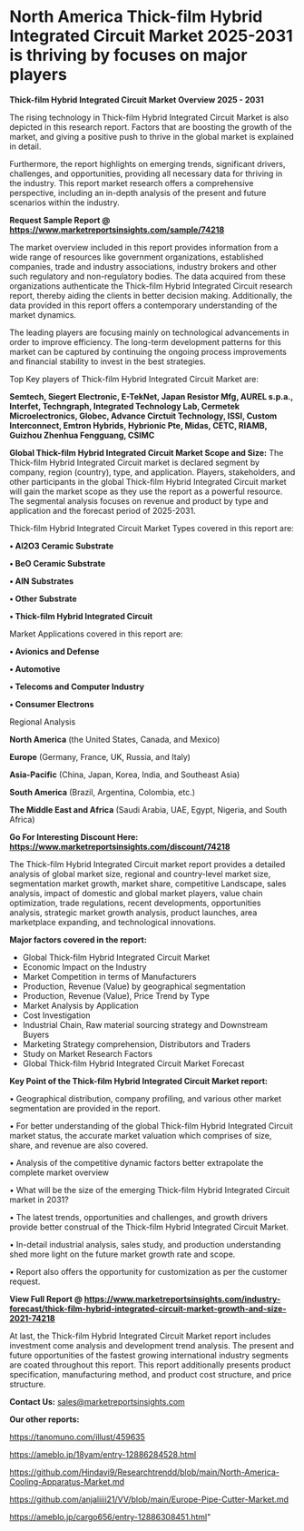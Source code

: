 # North America Thick-film Hybrid Integrated Circuit Market 2025-2031 is thriving by focuses on major players

<Strong> Thick-film Hybrid Integrated Circuit Market Overview 2025 - 2031</strong>

The rising technology in Thick-film Hybrid Integrated Circuit Market is also depicted in this research report. Factors that are boosting the growth of the market, and giving a positive push to thrive in the global market is explained in detail.

Furthermore, the report highlights on emerging trends, significant drivers, challenges, and opportunities, providing all necessary data for thriving in the industry. This report market research offers a comprehensive perspective, including an in-depth analysis of the present and future scenarios within the industry.

<strong>Request Sample Report @ <a href=https://www.marketreportsinsights.com/sample/74218>https://www.marketreportsinsights.com/sample/74218</a></strong>

The market overview included in this report provides information from a wide range of resources like government organizations, established companies, trade and industry associations, industry brokers and other such regulatory and non-regulatory bodies. The data acquired from these organizations authenticate the Thick-film Hybrid Integrated Circuit research report, thereby aiding the clients in better decision making. Additionally, the data provided in this report offers a contemporary understanding of the market dynamics.

The leading players are focusing mainly on technological advancements in order to improve efficiency. The long-term development patterns for this market can be captured by continuing the ongoing process improvements and financial stability to invest in the best strategies.

Top Key players of Thick-film Hybrid Integrated Circuit Market are:

<strong>Semtech, Siegert Electronic, E-TekNet, Japan Resistor Mfg, AUREL s.p.a., Interfet, Techngraph, Integrated Technology Lab, Cermetek Microelectronics, Globec, Advance Circtuit Technology, ISSI, Custom Interconnect, Emtron Hybrids, Hybrionic Pte, Midas, CETC, RIAMB, Guizhou Zhenhua Fengguang, CSIMC</strong>

<strong><b>Global Thick-film Hybrid Integrated Circuit Market Scope and Size:</b></strong>
The Thick-film Hybrid Integrated Circuit market is declared segment by company, region (country), type, and application. Players, stakeholders, and other participants in the global Thick-film Hybrid Integrated Circuit market will gain the market scope as they use the report as a powerful resource. The segmental analysis focuses on revenue and product by type and application and the forecast period of 2025-2031.

Thick-film Hybrid Integrated Circuit Market Types covered in this report are:

<strong>• Al2O3 Ceramic Substrate

• BeO Ceramic Substrate

• AIN Substrates

• Other Substrate

• Thick-film Hybrid Integrated Circuit</strong>

Market Applications covered in this report are:

<strong>• Avionics and Defense

• Automotive

• Telecoms and Computer Industry

• Consumer Electrons</strong> 

Regional Analysis

<strong>North America</strong> (the United States, Canada, and Mexico)

<strong>Europe</strong> (Germany, France, UK, Russia, and Italy)

<strong>Asia-Pacific</strong> (China, Japan, Korea, India, and Southeast Asia)

<strong>South America</strong> (Brazil, Argentina, Colombia, etc.)

<strong>The Middle East and Africa</strong> (Saudi Arabia, UAE, Egypt, Nigeria, and South Africa)

<strong>Go For Interesting Discount Here: <a href=https://www.marketreportsinsights.com/discount/74218>https://www.marketreportsinsights.com/discount/74218</a></strong>

The Thick-film Hybrid Integrated Circuit market report provides a detailed analysis of global market size, regional and country-level market size, segmentation market growth, market share, competitive Landscape, sales analysis, impact of domestic and global market players, value chain optimization, trade regulations, recent developments, opportunities analysis, strategic market growth analysis, product launches, area marketplace expanding, and technological innovations.

<strong><b>Major factors covered in the report:</b></strong>
<ul>
  <li>Global Thick-film Hybrid Integrated Circuit Market </li>
  <li>Economic Impact on the Industry</li>
  <li>Market Competition in terms of Manufacturers</li>
  <li>Production, Revenue (Value) by geographical segmentation</li>
  <li>Production, Revenue (Value), Price Trend by Type</li>
  <li>Market Analysis by Application</li>
  <li>Cost Investigation</li>
  <li>Industrial Chain, Raw material sourcing strategy and Downstream Buyers</li>
  <li>Marketing Strategy comprehension, Distributors and Traders</li>
  <li>Study on Market Research Factors</li>
  <li>Global Thick-film Hybrid Integrated Circuit Market Forecast</li>
</ul>

<strong><b>Key Point of the Thick-film Hybrid Integrated Circuit Market report:</b></strong>

• Geographical distribution, company profiling, and various other market segmentation are provided in the report.

• For better understanding of the global Thick-film Hybrid Integrated Circuit market status, the accurate market valuation which comprises of size, share, and revenue are also covered.

• Analysis of the competitive dynamic factors better extrapolate the complete market overview

• What will be the size of the emerging Thick-film Hybrid Integrated Circuit market in 2031?

• The latest trends, opportunities and challenges, and growth drivers provide better construal of the Thick-film Hybrid Integrated Circuit Market.

• In-detail industrial analysis, sales study, and production understanding shed more light on the future market growth rate and scope.

• Report also offers the opportunity for customization as per the customer request.

<strong><b>View Full Report @ <a href=https://www.marketreportsinsights.com/industry-forecast/thick-film-hybrid-integrated-circuit-market-growth-and-size-2021-74218>https://www.marketreportsinsights.com/industry-forecast/thick-film-hybrid-integrated-circuit-market-growth-and-size-2021-74218</a></b></strong>


At last, the Thick-film Hybrid Integrated Circuit Market report includes investment come analysis and development trend analysis. The present and future opportunities of the fastest growing international industry segments are coated throughout this report. This report additionally presents product specification, manufacturing method, and product cost structure, and price structure.

<strong>Contact Us:</strong>
sales@marketreportsinsights.com

<strong>Our other reports:</strong>

<a href=https://tanomuno.com/illust/459635>https://tanomuno.com/illust/459635</a>

<a href=https://ameblo.jp/18yam/entry-12886284528.html>https://ameblo.jp/18yam/entry-12886284528.html</a>

<a href=https://github.com/Hindavi9/Researchtrendd/blob/main/North-America-Cooling-Apparatus-Market.md>https://github.com/Hindavi9/Researchtrendd/blob/main/North-America-Cooling-Apparatus-Market.md</a>

<a href=https://github.com/anjaliiii21/VV/blob/main/Europe-Pipe-Cutter-Market.md>https://github.com/anjaliiii21/VV/blob/main/Europe-Pipe-Cutter-Market.md</a>

<a href=https://ameblo.jp/cargo656/entry-12886308451.html>https://ameblo.jp/cargo656/entry-12886308451.html</a>"
